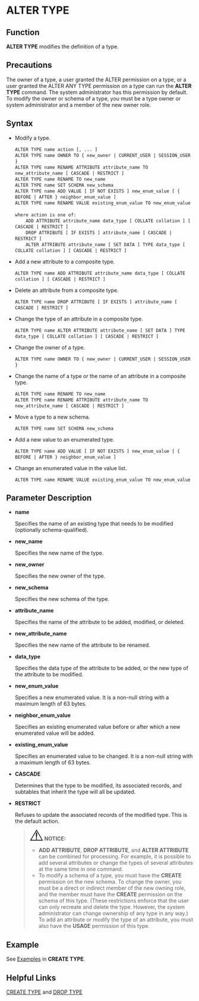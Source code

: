 # ALTER TYPE<a name="EN-US_TOPIC_0289899831"></a>

## Function<a name="en-us_topic_0283136571_en-us_topic_0237122082_en-us_topic_0059777461_s46f3e0aac3a84502bc20eee219bef9cf"></a>

**ALTER TYPE**  modifies the definition of a type.

## Precautions<a name="en-us_topic_0059777936_s1cdad938760340bbbbd8251750b59176"></a>

The owner of a type, a user granted the ALTER permission on a type, or a user granted the ALTER ANY TYPE permission on a type can run the **ALTER TYPE** command. The system administrator has this permission by default. To modify the owner or schema of a type, you must be a type owner or system administrator and a member of the new owner role.

## Syntax<a name="en-us_topic_0283136571_en-us_topic_0237122082_en-us_topic_0059777461_s700b45dab05a43e4ac8959c5824223be"></a>

-   Modify a type.

    ```
    ALTER TYPE name action [, ... ]
    ALTER TYPE name OWNER TO { new_owner | CURRENT_USER | SESSION_USER }
    ALTER TYPE name RENAME ATTRIBUTE attribute_name TO new_attribute_name [ CASCADE | RESTRICT ]
    ALTER TYPE name RENAME TO new_name
    ALTER TYPE name SET SCHEMA new_schema
    ALTER TYPE name ADD VALUE [ IF NOT EXISTS ] new_enum_value [ { BEFORE | AFTER } neighbor_enum_value ] 
    ALTER TYPE name RENAME VALUE existing_enum_value TO new_enum_value
    
    where action is one of:
        ADD ATTRIBUTE attribute_name data_type [ COLLATE collation ] [ CASCADE | RESTRICT ]
        DROP ATTRIBUTE [ IF EXISTS ] attribute_name [ CASCADE | RESTRICT ]
        ALTER ATTRIBUTE attribute_name [ SET DATA ] TYPE data_type [ COLLATE collation ] [ CASCADE | RESTRICT ]
    ```

-   Add a new attribute to a composite type.

    ```
    ALTER TYPE name ADD ATTRIBUTE attribute_name data_type [ COLLATE collation ] [ CASCADE | RESTRICT ]
    ```


-   Delete an attribute from a composite type.

    ```
    ALTER TYPE name DROP ATTRIBUTE [ IF EXISTS ] attribute_name [ CASCADE | RESTRICT ]
    ```


-   Change the type of an attribute in a composite type.

    ```
    ALTER TYPE name ALTER ATTRIBUTE attribute_name [ SET DATA ] TYPE data_type [ COLLATE collation ] [ CASCADE | RESTRICT ]
    ```


-   Change the owner of a type.

    ```
    ALTER TYPE name OWNER TO { new_owner | CURRENT_USER | SESSION_USER }
    ```


-   Change the name of a type or the name of an attribute in a composite type.

    ```
    ALTER TYPE name RENAME TO new_name
    ALTER TYPE name RENAME ATTRIBUTE attribute_name TO new_attribute_name [ CASCADE | RESTRICT ]
    ```


-   Move a type to a new schema.

    ```
    ALTER TYPE name SET SCHEMA new_schema
    ```


-   Add a new value to an enumerated type.

    ```
    ALTER TYPE name ADD VALUE [ IF NOT EXISTS ] new_enum_value [ { BEFORE | AFTER } neighbor_enum_value ]
    ```


-   Change an enumerated value in the value list.

    ```
    ALTER TYPE name RENAME VALUE existing_enum_value TO new_enum_value
    ```


## Parameter Description<a name="en-us_topic_0283136571_en-us_topic_0237122082_en-us_topic_0059777461_s28f32bbb70f648b680f66e994ccb96f4"></a>

-   **name**

    Specifies the name of an existing type that needs to be modified \(optionally schema-qualified\).


-   **new\_name**

    Specifies the new name of the type.


-   **new\_owner**

    Specifies the new owner of the type.


-   **new\_schema**

    Specifies the new schema of the type.


-   **attribute\_name**

    Specifies the name of the attribute to be added, modified, or deleted.


-   **new\_attribute\_name**

    Specifies the new name of the attribute to be renamed.


-   **data\_type**

    Specifies the data type of the attribute to be added, or the new type of the attribute to be modified.

-   **new\_enum\_value**

    Specifies a new enumerated value. It is a non-null string with a maximum length of 63 bytes.

-   **neighbor\_enum\_value**

    Specifies an existing enumerated value before or after which a new enumerated value will be added.

-   **existing\_enum\_value**

    Specifies an enumerated value to be changed. It is a non-null string with a maximum length of 63 bytes.


-   **CASCADE**

    Determines that the type to be modified, its associated records, and subtables that inherit the type will all be updated.

-   **RESTRICT**

    Refuses to update the associated records of the modified type. This is the default action.

    >![](public_sys-resources/icon-notice.gif) **NOTICE:** 
    >-   **ADD ATTRIBUTE**,  **DROP ATTRIBUTE**, and  **ALTER ATTRIBUTE**  can be combined for processing. For example, it is possible to add several attributes or change the types of several attributes at the same time in one command.
    >-   To modify a schema of a type, you must have the  **CREATE**  permission on the new schema. To change the owner, you must be a direct or indirect member of the new owning role, and the member must have the  **CREATE**  permission on the schema of this type. \(These restrictions enforce that the user can only recreate and delete the type. However, the system administrator can change ownership of any type in any way.\) To add an attribute or modify the type of an attribute, you must also have the  **USAGE**  permission of this type.


## Example<a name="en-us_topic_0283136571_en-us_topic_0237122082_en-us_topic_0059777461_sf9c8ea511e3c47b98d77fc0ab56e9d07"></a>

See  [Examples](create-type.md#en-us_topic_0283136568_en-us_topic_0237122124_en-us_topic_0059779377_s66a0b4a6a1df4ba4a116c6c565a0fe9d)  in  **CREATE TYPE**.

## Helpful Links<a name="en-us_topic_0283136571_en-us_topic_0237122082_en-us_topic_0059777461_sfe6a005c6e5b4a98b94be3d6521f4840"></a>

[CREATE TYPE](create-type.md)  and  [DROP TYPE](drop-type.md)
